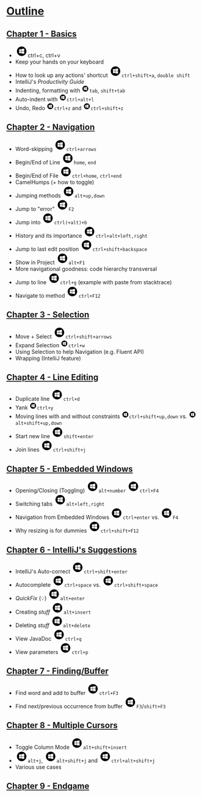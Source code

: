 # [Outline](outline.md)

## [Chapter 1 - Basics](./chapter1.md)
* ![Windows](icons/glyph-windows-32.png)ctrl+c, ctrl+v
* Keep your hands on your keyboard
* How to look up any actions' shortcut ![Windows](icons/glyph-windows-32.png)`ctrl+shift+a`, `double shift`
* IntelliJ's _Productivity Guide_
* Indenting, formatting with ![Windows](icons/glyph-windows-20.png)`tab`, `shift+tab`
* Auto-indent with ![Windows](icons/glyph-windows-20.png)`ctrl+alt+l`
* Undo, Redo ![Windows](icons/glyph-windows-20.png)`ctrl+z` and ![Windows](icons/glyph-windows-20.png)`ctrl+shift+z`

## [Chapter 2 - Navigation](./chapter2.md)
* Word-skipping ![Windows](icons/glyph-windows-32.png)`ctrl+arrows`
* Begin/End of Line ![Windows](icons/glyph-windows-32.png)`home`, `end`
* Begin/End of File ![Windows](icons/glyph-windows-32.png)`ctrl+home`, `ctrl+end`
* CamelHumps (+ how to toggle)
* Jumping methods ![Windows](icons/glyph-windows-32.png)`alt+up,down`
* Jump to "error" ![Windows](icons/glyph-windows-32.png)`F2`
* Jump into ![Windows](icons/glyph-windows-32.png)`ctrl(+alt)+b`
* History and its importance ![Windows](icons/glyph-windows-32.png)`ctrl+alt+left,right`
* Jump to last edit position ![Windows](icons/glyph-windows-32.png)`ctrl+shift+backspace`
* Show in Project ![Windows](icons/glyph-windows-32.png)`alt+F1`
* More navigational goodness: code hierarchy transversal
* Jump to line ![Windows](icons/glyph-windows-32.png)`ctrl+g` (example with paste from stacktrace)
* Navigate to method ![Windows](icons/glyph-windows-32.png)`ctrl+F12`

## [Chapter 3 - Selection](./chapter3.md)
* Move + Select ![Windows](icons/glyph-windows-32.png)`ctrl+shift+arrows`
* Expand Selection ![Windows](icons/glyph-windows-20.png)`ctrl+w`
* Using Selection to help Navigation (e.g. Fluent API)
* Wrapping (IntelliJ feature)

## [Chapter 4 - Line Editing](./chapter4.md)
* Duplicate line ![Windows](icons/glyph-windows-32.png)`ctrl+d`
* Yank ![Windows](icons/glyph-windows-20.png)`ctrl+y`
* Moving lines with and without constraints ![Windows](icons/glyph-windows-20.png)`ctrl+shift+up,down` vs. ![Windows](icons/glyph-windows-20.png)`alt+shift+up,down`
* Start new line ![Windows](icons/glyph-windows-32.png)`shift+enter`
* Join lines ![Windows](icons/glyph-windows-32.png)`ctrl+shift+j`

## [Chapter 5 - Embedded Windows](./chapter5.md)
* Opening/Closing (Toggling) ![Windows](icons/glyph-windows-32.png)`alt+number` ![Windows](icons/glyph-windows-32.png)`ctrl+F4`
* Switching tabs ![Windows](icons/glyph-windows-32.png)`alt+left,right`
* Navigation from Embedded Windows ![Windows](icons/glyph-windows-32.png)`ctrl+enter` vs. ![Windows](icons/glyph-windows-32.png)`F4`
* Why resizing is for dummies ![Windows](icons/glyph-windows-32.png)`ctrl+shift+F12`

## [Chapter 6 - IntelliJ's Suggestions](./chapter6.md)
* IntelliJ's Auto-correct ![Windows](icons/glyph-windows-32.png)`ctrl+shift+enter`
* Autocomplete ![Windows](icons/glyph-windows-32.png)`ctrl+space` vs. ![Windows](icons/glyph-windows-32.png)`ctrl+shift+space`
* _QuickFix_ (:bulb:) ![Windows](icons/glyph-windows-32.png)`alt+enter`
* Creating _stuff_ ![Windows](icons/glyph-windows-32.png)`alt+insert`
* Deleting _stuff_ ![Windows](icons/glyph-windows-32.png)`alt+delete`
* View JavaDoc ![Windows](icons/glyph-windows-32.png)`ctrl+q`
* View parameters ![Windows](icons/glyph-windows-32.png)`ctrl+p`

## [Chapter 7 - Finding/Buffer](./chapter7.md)
* Find word and add to buffer ![Windows](icons/glyph-windows-32.png)`ctrl+F3`
* Find next/previous occurrence from buffer ![Windows](icons/glyph-windows-32.png)`F3`/`shift+F3`

## [Chapter 8 - Multiple Cursors](./chapter8.md)
* Toggle Column Mode ![Windows](icons/glyph-windows-32.png)`alt+shift+insert`
* ![Windows](icons/glyph-windows-32.png)`alt+j`, ![Windows](icons/glyph-windows-32.png)`alt+shift+j` and ![Windows](icons/glyph-windows-32.png)`ctrl+alt+shift+j`
* Various use cases

## [Chapter 9 - Endgame](./chapter9.md)
